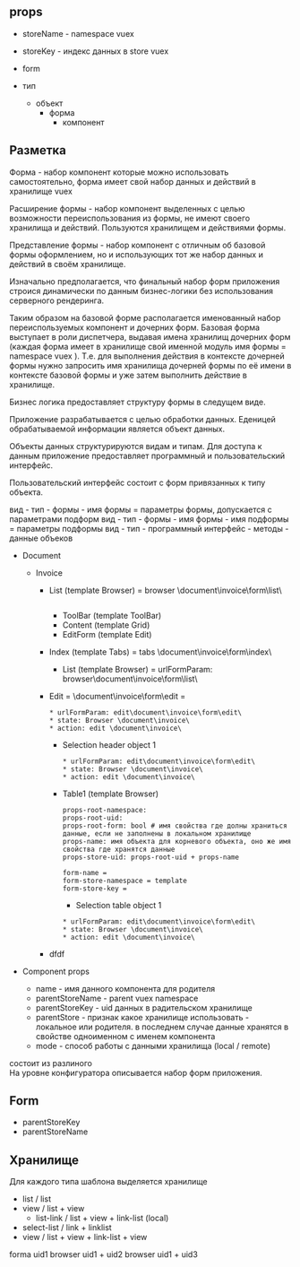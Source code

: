 ## props
* storeName - namespace vuex
* storeKey - индекс данных в store vuex
* form 


* тип
  * объект
    * форма
      * компонент


## Разметка


Форма - набор компонент которые можно использовать самостоятельно, форма имеет
свой набор данных и действий в хранилище vuex

Расширение формы - набор компонент выделенных с целью возможности переиспользования
из формы, не имеют своего хранилища и действий. Пользуются хранилищем и действиями формы.

Представление формы - набор компонент с отличным об базовой формы оформлением, но и 
использующих тот же набор данных и действий в своём хранилище.

Изначально предполагается, что финальный набор форм приложения строися динамически
по данным бизнес-логики без использования серверного рендеринга.

Таким образом на базовой форме располагается именованный набор переиспользуемых
компонент и дочерних форм. Базовая форма выступает в роли диспетчера, выдавая 
имена хранилищ дочерних форм (каждая форма имеет в хранилище свой именной модуль
 имя формы = namespace vuex ). Т.е. для выполнения
действия в контексте дочерней формы нужно запросить имя хранилища дочерней формы по
её имени в контексте базовой формы и уже затем выполнить действие в хранилище. 


Бизнес логика предоставляет структуру формы в следущем виде.


Приложение разрабатывается с целью обработки данных. Еденицей
обрабатываемой информации является объект данных.

Объекты данных структурируются видам и типам. Для доступа к данным
приложение предоставляет программный и пользовательский интерфейс.

Пользовательский интерфейс состоит с форм привязанных к типу объекта.

вид - тип - формы - имя формы = параметры формы, допускается с параметрами подформ
вид - тип - формы - имя формы - имя подформы = параметры подформы
вид - тип - программный интерфейс - методы - данные объеков

* Document
  * Invoice
    * List (template Browser) = browser \document\invoice\form\list\
      ```

      ``` 
      * ToolBar (template ToolBar)
      * Content (template Grid)
      * EditForm (template Edit)      
    * Index (template Tabs) = tabs \document\invoice\form\index\ 
      * List (template Browser) = urlFormParam: browser\document\invoice\form\list\
    * Edit = \document\invoice\form\edit =
      ```
      * urlFormParam: edit\document\invoice\form\edit\
      * state: Browser \document\invoice\
      * action: edit \document\invoice\
      ```
      * Selection header object 1
        ```
        * urlFormParam: edit\document\invoice\form\edit\
        * state: Browser \document\invoice\
        * action: edit \document\invoice\
        ```
      * Table1 (template Browser)
        ```
        props-root-namespace:
        props-root-uid:
        props-root-form: bool # имя свойства где долны храниться данные, если не заполнены в локальном хранилище
        props-name: имя объекта для корневого объекта, оно же имя свойства где хранятся данные
        props-store-uid: props-root-uid + props-name
        
        form-name = 
        form-store-namespace = template
        form-store-key = 
        
        ```
         * Selection table object 1
          ```
          * urlFormParam: edit\document\invoice\form\edit\
          * state: Browser \document\invoice\
          * action: edit \document\invoice\
          ```
             
    * dfdf     
    
    
* Component props
  * name - имя данного компонента для родителя
  * parentStoreName - parent vuex namespace 
  * parentStoreKey - uid данных в радительском хранилище
  * parentStore - признак какое хранилище использовать - локальное или родителя. в последнем случае данные хранятся в 
                  свойстве одноименном с именем компонента
  * mode - способ работы с данными хранилища (local / remote)
    
    

состоит из разлиного  
На уровне конфигуратора описывается набор форм приложения.

  
## Form
* parentStoreKey
* parentStoreName



## Хранилище


Для каждого типа шаблона выделяется хранилище


* list / list
* view / list + view
    * list-link / list + view + link-list (local)
* select-list / link + linklist
* view / list + view + link-list + view

forma uid1
  browser uid1 + uid2 
  browser uid1 + uid3
